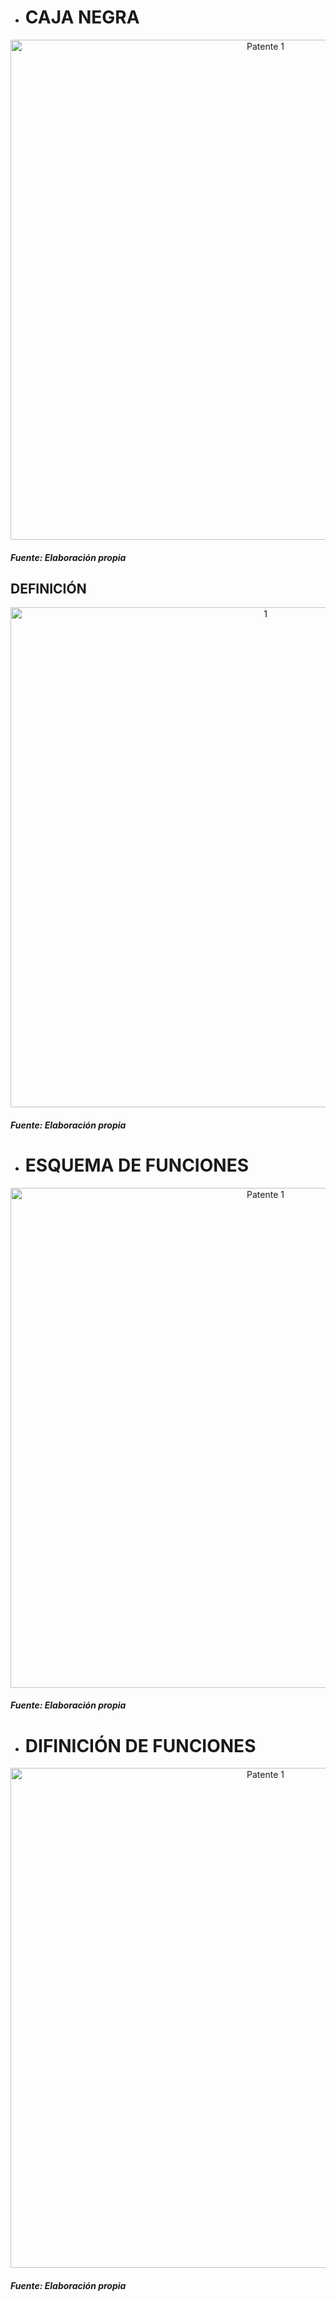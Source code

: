 * # CAJA NEGRA 

<p align="center">
  <img src="https://i.postimg.cc/x8pv0jSn/Caja-negra.jpg)](https://postimg.cc/30p41TRc)" alt="Patente 1" width="800px" />
</p>

 
 
#### *Fuente: Elaboración propia*
## DEFINICIÓN

<p align="center">
  <img src="https://i.postimg.cc/g0w0xvLC/definicion-de-caja-negra.jpg)](https://postimg.cc/SXh45Yrd)" alt="1" width="800px" />
</p>

#### *Fuente: Elaboración propia*


* # ESQUEMA DE FUNCIONES

<p align="center">
  <img src="https://i.postimg.cc/vmKVBZws/Presentaci-n-de-Gr-ficos-B-sicos-de-la-Empresa-Minimalista-Azul-y-Magenta-6.jpg)](https://postimg.cc/HJQxvHLZ)" alt="Patente 1" width="800px" />
</p>

#### *Fuente: Elaboración propia*

* # DIFINICIÓN DE FUNCIONES

<p align="center">
  <img src="https://i.postimg.cc/G3gn5b2z/esquema-de-definici-n.jpg)](https://postimg.cc/7bzRC8ST)" alt="Patente 1" width="800px" />
</p>

#### *Fuente: Elaboración propia*

